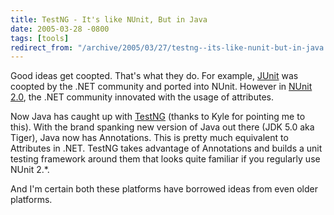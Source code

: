 ```yaml
---
title: TestNG - It's like NUnit, But in Java
date: 2005-03-28 -0800
tags: [tools]
redirect_from: "/archive/2005/03/27/testng--its-like-nunit-but-in-java.aspx/"
---
```


Good ideas get coopted. That's what they do. For example,
[JUnit](http://junit.sourceforge.net/) was coopted by the .NET community
and ported into NUnit. However in [NUnit 2.0](http://www.nunit.org/),
the .NET community innovated with the usage of attributes.

Now Java has caught up with
[TestNG](http://www-106.ibm.com/developerworks/java/library/j-testng/)
(thanks to Kyle for pointing me to this). With the brand spanking new
version of Java out there (JDK 5.0 aka Tiger), Java now has Annotations.
This is pretty much equivalent to Attributes in .NET. TestNG takes
advantage of Annotations and builds a unit testing framework around them
that looks quite familiar if you regularly use NUnit 2.*.

And I'm certain both these platforms have borrowed ideas from even older
platforms.

